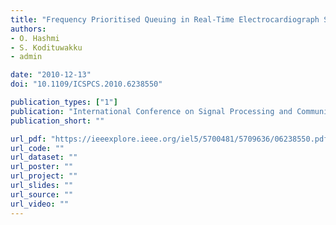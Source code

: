 ```yaml
---
title: "Frequency Prioritised Queuing in Real‐Time Electrocardiograph Systems"
authors:
- O. Hashmi
- S. Kodituwakku
- admin

date: "2010-12-13"
doi: "10.1109/ICSPCS.2010.6238550"

publication_types: ["1"]
publication: "International Conference on Signal Processing and Communication Systems (ICSPCS), Gold Coast"
publication_short: ""

url_pdf: "https://ieeexplore.ieee.org/iel5/5700481/5709636/06238550.pdf"
url_code: ""
url_dataset: ""
url_poster: ""
url_project: ""
url_slides: ""
url_source: ""
url_video: ""
---
```

